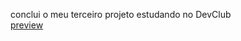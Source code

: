 conclui o meu terceiro projeto estudando no DevClub<br>
<a href="https://josue28jrd.github.io/Shopping-via-mobile-illustration/">preview</a>
